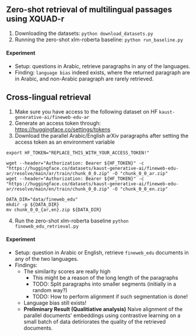 ## Zero-shot retrieval of multilingual passages using XQUAD-r
1. Downloading the datasets: `python download_datasets.py`
2. Running the zero-shot xlm-roberta baseline: `python run_baseline.py`

#### Experiment
- Setup: questions in Arabic, retrieve paragraphs in any of the languages.
- Finding: `language bias` indeed exists, where the returned paragraph are in Arabic, and non-Arabic paragraph are rarely retrieved.

## Cross-lingual retrieval
1. Make sure you have access to the following dataset on HF `kaust-generative-ai/fineweb-edu-ar`
2. Generate an access token through: https://huggingface.co/settings/tokens
3. Download the parallel Arabic/English arXiv paragraphs after setting the access token as an environment variable
```
export HF_TOKEN="REPLACE_THIS_WITH_YOUR_ACCESS_TOKEN!"

wget --header="Authorization: Bearer ${HF_TOKEN}" -c "https://huggingface.co/datasets/kaust-generative-ai/fineweb-edu-ar/resolve/main/ar/train/chunk_0_0.zip" -O "chunk_0_0_ar.zip"
wget --header="Authorization: Bearer ${HF_TOKEN}" -c "https://huggingface.co/datasets/kaust-generative-ai/fineweb-edu-ar/resolve/main/en/train/chunk_0_0.zip" -O "chunk_0_0_en.zip"

DATA_DIR="data/fineweb_edu"
mkdir -p ${DATA_DIR}
mv chunk_0_0_{ar,en}.zip ${DATA_DIR}
```
4. Run the zero-shot xlm-roberta baseline `python fineweb_edu_retrieval.py`

#### Experiment
- Setup: question in Arabic or English, retrieve `fineweb_edu` documents in any of the two languages.
- Findings:
    - The similarity scores are really high
        - This might be a reason of the long length of the paragraphs
        - TODO: Split paragraphs into smaller segments (initially in a random way?)
        - TODO: How to perform alignment if such segmentation is done!
    - Language bias still exists!
    - **Preliminary Result (Qualitiative analysis)** Naive alignment of the parallel documents' embeddings using contrastive learning on a small batch of data detiriorates the quality of the retrieved documents.
